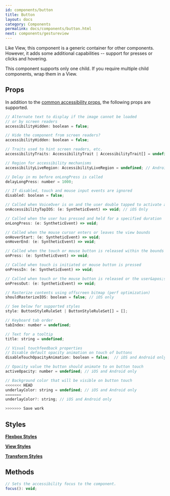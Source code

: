 ```yaml
---
id: components/button
title: Button
layout: docs
category: Components
permalink: docs/components/button.html
next: components/gestureview
---
```


Like View, this component is a generic container for other components. However, it adds some additional capabilities -- support for presses or clicks and hovering.

This component supports only one child. If you require multiple child components, wrap them in a View.

## Props
In addition to the [common accessibility props](/reactxp/docs/accessibility.html), the following props are supported.

``` javascript
// Alternate text to display if the image cannot be loaded
// or by screen readers
accessibilityHidden: boolean = false;

// Hide the component from screen readers?
accessibilityHidden: boolean = false;

// Traits used to hint screen readers, etc.
accessibilityTraits: AccessibilityTrait | AccessibilityTrait[] = undefined;

// Region for accessibility mechanisms
accessibilityLiveRegion: AccessibilityLiveRegion = undefined; // Android and web only

// Delay in ms before onLongPress is called
delayLongPress: number = 1000;

// If disabled, touch and mouse input events are ignored
disabled: boolean = false;

// Called when VoiceOver is on and the user double tapped to activate a control
onAccessibilityTapIOS: (e: SyntheticEvent) => void; // iOS Only

// Called when the user has pressed and held for a specified duration
onLongPress: (e: SyntheticEvent) => void;

// Called when the mouse cursor enters or leaves the view bounds
onHoverStart: (e: SyntheticEvent) => void;
onHoverEnd: (e: SyntheticEvent) => void;

// Called when the touch or mouse button is released within the bounds of the view and the press has not been canceled
onPress: (e: SyntheticEvent) => void;

// Called when touch is initiated or mouse button is pressed
onPressIn: (e: SyntheticEvent) => void;

// Called when touch or the mouse button is released or the user&apos;s finger or mouse cursor is no longer over the view
onPressOut: (e: SyntheticEvent) => void;

// Rasterize contents using offscreen bitmap (perf optimization)
shouldRasterizeIOS: boolean = false; // iOS only

// See below for supported styles
style: ButtonStyleRuleSet | ButtonStyleRuleSet[] = [];

// Keyboard tab order
tabIndex: number = undefined;

// Text for a tooltip
title: string = undefined;

// Visual touchfeedback properties
// Disable default opacity animation on touch of buttons
disableTouchOpacityAnimation: boolean = false;  // iOS and Android only

// Opacity value the button should animate to on button touch
activeOpacity: number = undefined; // iOS and Android only

// Background color that will be visible on button touch
<<<<<<< HEAD
underlayColor: string = undefined; // iOS and Android only
=======
underlayColor?: string; // iOS and Android only

>>>>>>> Save work
```

## Styles

[**Flexbox Styles**](/reactxp/docs/styles.html#flexbox-style-attributes)

[**View Styles**](/reactxp/docs/styles.html#view-style-attributes)

[**Transform Styles**](/reactxp/docs/styles.html#transform-style-attributes)

## Methods
``` javascript
// Sets the accessibility focus to the component.
focus(): void;
```

